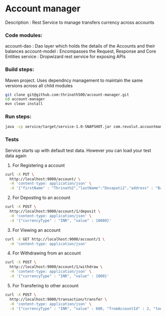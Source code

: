 # Account manager

Description : Rest Service to manage transfers currency across accounts

### Code modules:

account-dao : Dao layer which holds the details of the Accounts and their balances
account-model : Encompasses the Request, Response and Core Entities
service : Dropwizard rest service for exposing APIs

### Build steps:
Maven project. Uses dependncy management to maintain the same versions across all child modules

```sh
git clone git@github.com:thrinath500/account-manager.git
cd account-manager
mvn clean install
```

### Run steps:

```sh
java -cp service/target/service-1.0-SNAPSHOT.jar com.revolut.accountmanager.AccountManagerService server service/service.yml
```

### Tests

Service starts up with default test data. However you can load your test data again

1. For Registering a account

```sh
curl -X PUT \
  http://localhost:9000/account/ \
  -H 'content-type: application/json' \
  -d '{"firstName" : "Thrinath2","lastName":"Dosapati2","address" : "Banglore"}'
```

2. For Deposting to an account
```sh
curl -X POST \
  http://localhost:9000/account/1/deposit \
  -H 'content-type: application/json' \
  -d '{"currencyType" : "INR", "value" : 10000}'
```

3. For Viewing an account
```sh
curl -X GET http://localhost:9000/account/1 \
  -H 'content-type: application/json' 
```

4. For Withdrawing from an account
```sh
curl -X POST \
  http://localhost:9000/account/1/withdraw \
  -H 'content-type: application/json' \
  -d '{"currencyType" : "INR", "value" : 1000}'
```

5. For Transfering to other account
```sh
curl -X POST \
  http://localhost:9000/transaction/transfer \
  -H 'content-type: application/json' \
  -d '{"currencyType" : "INR", "value" : 600, "fromAccountId" : 2, "toAccountId" : 1}'
```


